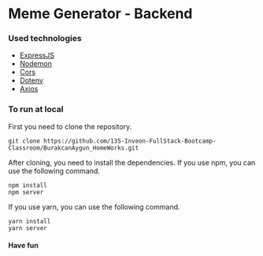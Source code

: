 # Meme Generator - Backend

### Used technologies

* [ExpressJS](http://expressjs.com/)
* [Nodemon](https://www.npmjs.com/package/nodemon)
* [Cors](https://www.npmjs.com/package/cors)
* [Dotenv](https://www.npmjs.com/package/dotenv)
* [Axios](https://www.npmjs.com/package/axios)

### To run at local

First you need to clone the repository.

```git clone https://github.com/135-Inveon-FullStack-Bootcamp-Classroom/BurakcanAygun_HomeWorks.git```

After cloning, you need to install the dependencies. If you use npm, you can use the following command.

```
npm install
npm server
```

If you use yarn, you can use the following command.

```
yarn install
yarn server
```

#### Have fun
